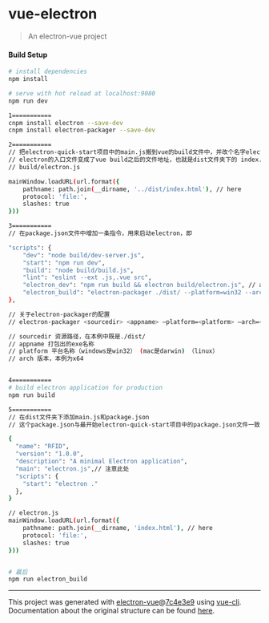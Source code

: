 # vue-electron

> An electron-vue project

#### Build Setup

``` bash
# install dependencies
npm install

# serve with hot reload at localhost:9080
npm run dev

```
``` bash
1===========
cnpm install electron --save-dev 
cnpm install electron-packager --save-dev

2===========
// 把electron-quick-start项目中的main.js搬到vue的build文件中，并改个名字electron.js
// electron的入口文件变成了vue build之后的文件地址，也就是dist文件夹下的 index.html，所以此时的electron.js 里面的引用地址也要变。
// build/electron.js

mainWindow.loadURL(url.format({
    pathname: path.join(__dirname, '../dist/index.html'), // here
    protocol: 'file:',
    slashes: true
}))

3===========
// 在package.json文件中增加一条指令，用来启动electron，即

"scripts": {
    "dev": "node build/dev-server.js",
    "start": "npm run dev",
    "build": "node build/build.js",
    "lint": "eslint --ext .js,.vue src",
    "electron_dev": "npm run build && electron build/electron.js", // added
    "electron_build": "electron-packager ./dist/ --platform=win32 --arch=x64 --icon=./src/assets/favicon.ico --overwrite" //added
},

// 关于electron-packager的配置
// electron-packager <sourcedir> <appname> –platform=<platform> –arch=<arch> [optional flags…]

// sourcedir 资源路径，在本例中既是./dist/
// appname 打包出的exe名称
// platform 平台名称（windows是win32） (mac是darwin) （linux）
// arch 版本，本例为x64

```

``` bash

4===========
# build electron application for production
npm run build

5===========
// 在dist文件夹下添加main.js和package.json
// 这个package.json与最开始electron-quick-start项目中的package.json文件一致，不过里面的main应该指向从build文件夹中的electron.js。

{
  "name": "RFID",
  "version": "1.0.0",
  "description": "A minimal Electron application",
  "main": "electron.js",// 注意此处
  "scripts": {
    "start": "electron ."
  },
}

// electron.js 
mainWindow.loadURL(url.format({
    pathname: path.join(__dirname, 'index.html'), // here
    protocol: 'file:',
    slashes: true
}))

```

``` bash

# 最后
npm run electron_build

``` 

---

This project was generated with [electron-vue](https://github.com/SimulatedGREG/electron-vue)@[7c4e3e9](https://github.com/SimulatedGREG/electron-vue/tree/7c4e3e90a772bd4c27d2dd4790f61f09bae0fcef) using [vue-cli](https://github.com/vuejs/vue-cli). Documentation about the original structure can be found [here](https://simulatedgreg.gitbooks.io/electron-vue/content/index.html).
